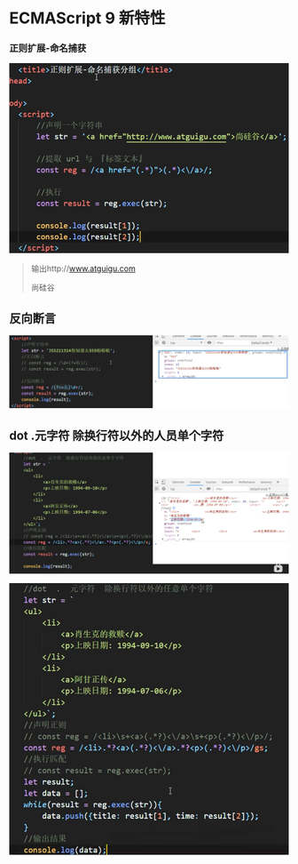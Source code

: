 # ECMAScript 9 新特性

### 正则扩展-命名捕获

![mmexport1710061543022](assets/mmexport1710061543022.png)

> 输出http://www.atguigu.com
>
> 尚硅谷



## 反向断言

![mmexport1710062097686](assets/mmexport1710062097686.png)



## dot .元字符 除换行符以外的人员单个字符

![mmexport1710062507458](assets/mmexport1710062507458.png)

![mmexport1710062712059](assets/mmexport1710062712059.png)